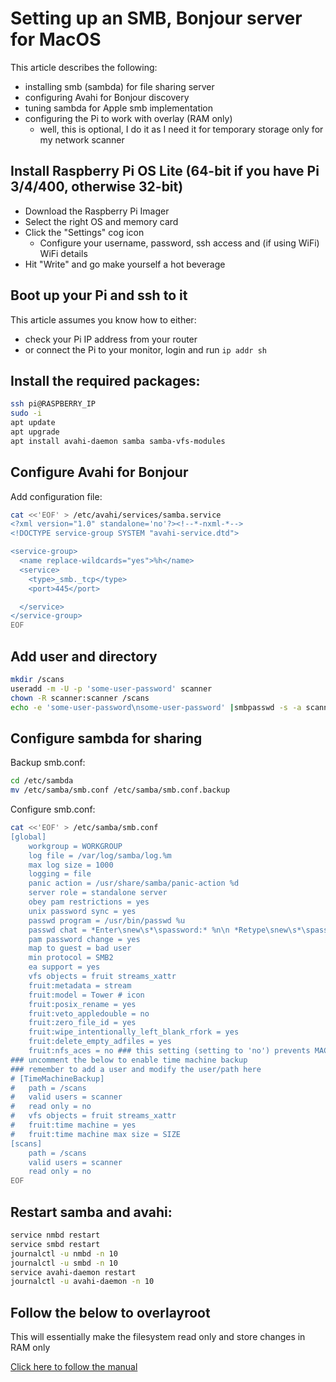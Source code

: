# Setting up an SMB, Bonjour server for MacOS

This article describes the following:

* installing smb (sambda) for file sharing server
* configuring Avahi for Bonjour discovery
* tuning sambda for Apple smb implementation
* configuring the Pi to work with overlay (RAM only)
  * well, this is optional, I do it as I need it for temporary storage only for my network scanner

## Install Raspberry Pi OS Lite (64-bit if you have Pi 3/4/400, otherwise 32-bit)

* Download the Raspberry Pi Imager
* Select the right OS and memory card
* Click the "Settings" cog icon
  * Configure your username, password, ssh access and (if using WiFi) WiFi details
* Hit "Write" and go make yourself a hot beverage

## Boot up your Pi and ssh to it

This article assumes you know how to either:

* check your Pi IP address from your router
* or connect the Pi to your monitor, login and run `ip addr sh`

## Install the required packages:

```bash
ssh pi@RASPBERRY_IP
sudo -i
apt update
apt upgrade
apt install avahi-daemon samba samba-vfs-modules
```

## Configure Avahi for Bonjour

Add configuration file:

```bash
cat <<'EOF' > /etc/avahi/services/samba.service 
<?xml version="1.0" standalone='no'?><!--*-nxml-*-->
<!DOCTYPE service-group SYSTEM "avahi-service.dtd">

<service-group>
  <name replace-wildcards="yes">%h</name>
  <service>
    <type>_smb._tcp</type>
    <port>445</port>

  </service>
</service-group>
EOF
```

## Add user and directory

```bash
mkdir /scans
useradd -m -U -p 'some-user-password' scanner
chown -R scanner:scanner /scans
echo -e 'some-user-password\nsome-user-password' |smbpasswd -s -a scanner
```

## Configure sambda for sharing

Backup smb.conf:

```bash
cd /etc/sambda
mv /etc/samba/smb.conf /etc/samba/smb.conf.backup
```

Configure smb.conf:

```bash
cat <<'EOF' > /etc/samba/smb.conf
[global]
	workgroup = WORKGROUP
	log file = /var/log/samba/log.%m
	max log size = 1000
	logging = file
	panic action = /usr/share/samba/panic-action %d
	server role = standalone server
	obey pam restrictions = yes
	unix password sync = yes
	passwd program = /usr/bin/passwd %u
	passwd chat = *Enter\snew\s*\spassword:* %n\n *Retype\snew\s*\spassword:* %n\n *password\supdated\ssuccessfully* .
	pam password change = yes
	map to guest = bad user
	min protocol = SMB2
	ea support = yes
	vfs objects = fruit streams_xattr
	fruit:metadata = stream
	fruit:model = Tower # icon
	fruit:posix_rename = yes 
	fruit:veto_appledouble = no
	fruit:zero_file_id = yes
	fruit:wipe_intentionally_left_blank_rfork = yes 
	fruit:delete_empty_adfiles = yes
	fruit:nfs_aces = no ### this setting (setting to 'no') prevents MAC from modifying the ACLs of uploaded files
### uncomment the below to enable time machine backup
### remember to add a user and modify the user/path here
# [TimeMachineBackup]
# 	path = /scans
# 	valid users = scanner
# 	read only = no
# 	vfs objects = fruit streams_xattr
# 	fruit:time machine = yes
# 	fruit:time machine max size = SIZE
[scans]
	path = /scans
	valid users = scanner
	read only = no
EOF
```

## Restart samba and avahi:

```bash
service nmbd restart
service smbd restart
journalctl -u nmbd -n 10
journalctl -u smbd -n 10
service avahi-daemon restart
journalctl -u avahi-daemon -n 10
```

## Follow the below to overlayroot

This will essentially make the filesystem read only and store changes in RAM only

[Click here to follow the manual](https://github.com/rglonek/raspberry-pi-wifi-ethernet-bridge/blob/main/steps/overlayroot.md)
